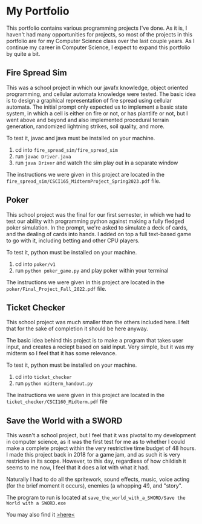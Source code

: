 # My Portfolio
This portfolio contains various programming projects I've done. As it is, I haven't
had many opportunities for projects, so most of the projects in this portfolio are
for my Computer Science class over the last couple years. As I continue my career in
Computer Science, I expect to expand this portfolio by quite a bit.

## Fire Spread Sim
This was a school project in which our javafx knowledge, object oriented programming,
and cellular automata knowledge were tested. The basic idea is to design a graphical
representation of fire spread using cellular automata. The initial prompt only
expected us to implement a basic state system, in which a cell is either on fire or
not, or has plantlife or not, but I went above and beyond and also implemented
procedural terrain generation, randomized lightning strikes, soil quality, and more.

To test it, javac and java must be installed on your machine.
1. cd into `fire_spread_sim/fire_spread_sim`
2. run `javac Driver.java`
3. run `java Driver` and watch the sim play out in a separate window

The instructions we were given in this project are located in the
`fire_spread_sim/CSCI165_MidtermProject_Spring2023.pdf` file.

## Poker
This school project was the final for our first semester, in which we had to test our
ability with programming python against making a fully fledged poker simulation. In
the prompt, we're asked to simulate a deck of cards, and the dealing of cards into
hands. I added on top a full text-based game to go with it, including betting and
other CPU players.

To test it, python must be installed on your machine.
1. cd into `poker/v1`
2. run `python poker_game.py` and play poker within your terminal

The instructions we were given in this project are located in the
`poker/Final_Project_Fall_2022.pdf` file.

## Ticket Checker
This school project was much smaller than the others included here. I felt that for
the sake of completion it should be here anyway.

The basic idea behind this project is to make a program that takes user input, and
creates a reciept based on said input. Very simple, but it was my midterm so I feel
that it has some relevance.

To test it, python must be installed on your machine.
1. cd into `ticket_checker`
2. run `python midterm_handout.py`

The instructions we were given in this project are located in the
`ticket_checker/CSCI160_Midterm.pdf` file

## Save the World with a SWORD
This wasn't a school project, but I feel that it was pivotal to my development in
computer science, as it was the first test for me as to whether I could make a
complete project within the very restrictive time budget of 48 hours. I made this
project back in 2018 for a game jam, and as such it is very restricive in its scope.
However, to this day, regardless of how childish it seems to me now, I feel that it
does a lot with what it had.

Naturally I had to do all the spritework, sound effects, music, voice acting (for the
brief moment it occurs), enemies (a whopping 4!), and "story".

The program to run is located at `save_the_world_with_a_SWORD/Save the World with a
SWORD.exe`

You may also find it [>here<](https://nathonion.itch.io/save-the-world-with-a-sword)

